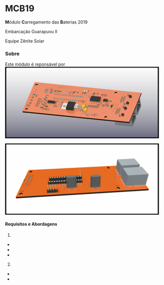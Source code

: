 # MCB19

**M**ódulo **C**arregamento das **B**aterias 2019 

Embarcação Guarapuvu II

Equipe Zênite Solar



### Sobre

Este módulo é reponsável por 
![](https://github.com/ZeniteSolar/MSC19/blob/master/hardware/IMG/3Ddown.png?raw=true)

![](https://github.com/ZeniteSolar/MSC19/blob/master/hardware/IMG/3Dup.png?raw=true)



#### Requisitos e Abordagens

1. 

   - 

   - 

   - 

     

2. 

   - 

   - 

